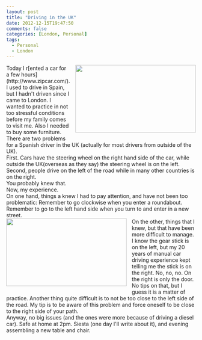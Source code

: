 ```yaml
---
layout: post
title: "Driving in the UK"
date: 2012-12-15T19:47:50
comments: false
categories: [London, Personal]
tags:
  - Personal
  - London
---
```


<div class="separator" style="clear: both; text-align: center;"><a href="http://2.bp.blogspot.com/-uSdAKZZk4q8/UMzFl2iSPZI/AAAAAAAAAYo/biTxEmCNF4Q/s1600/DSC_0066.jpg" imageanchor="1" style="clear: right; float: right; margin-bottom: 1em; margin-left: 1em;"><img border="0" height="180" src="http://2.bp.blogspot.com/-uSdAKZZk4q8/UMzFl2iSPZI/AAAAAAAAAYo/biTxEmCNF4Q/s320/DSC_0066.jpg" width="320" /></a></div>
<div>Today I r[ented a car for a few hours](http://www.zipcar.com/). I used to drive in Spain, but I hadn't driven since I came to London. I wanted to practice in not too stressful conditions before my family comes to visit me. Also I needed to buy some furniture.</div><div>
</div><div>There are two problems for a Spanish driver in the UK (actually for most drivers from outside of the UK).&nbsp;</div><div>
</div><div>First. Cars have the steering wheel on the right hand side of the car, while outside the UK(overseas as they say) the steering wheel is on the left.&nbsp;</div><div>
</div><div>Second, people drive on the left of the road while in many other countries is on the right.</div><div>
</div><div>You probably knew that.</div><div>
</div><div>Now, my experience.</div><div>
</div><div>On one hand, things a knew I had to pay attention, and have not been too problematic: Remember to go clockwise when you enter a roundabout. Remember to go to the left hand side when you turn to and enter in a new street.</div><div><div class="separator" style="clear: both; text-align: center;"><a href="http://4.bp.blogspot.com/-nTfsCUlDDb8/UMzTzeR784I/AAAAAAAAAY4/V4I3l_nnKrU/s1600/DSC_0065.jpg" imageanchor="1" style="clear: left; float: left; margin-bottom: 1em; margin-right: 1em;"><img border="0" height="180" src="http://4.bp.blogspot.com/-nTfsCUlDDb8/UMzTzeR784I/AAAAAAAAAY4/V4I3l_nnKrU/s320/DSC_0065.jpg" width="320" /></a></div>
</div><div>On the other, things that I knew, but that have been more difficult to manage. I know the gear stick is on the left, but my 20 years of manual car driving experience kept telling me the stick is on the right. No, no, no. On the right is only the door. No tips on that, but I guess it is a matter of practice. Another thing quite difficult is to not be too close to the left side of the road. My tip is to be aware of this problem and force oneself to be close to the right side of your path.</div><div>
</div><div>Anyway, no big issues (and the ones were more because of driving a diesel car). Safe at home at 2pm. Siesta (one day I'll write about it), and evening assembling a new table and chair.</div><div>
</div><div>
</div>
